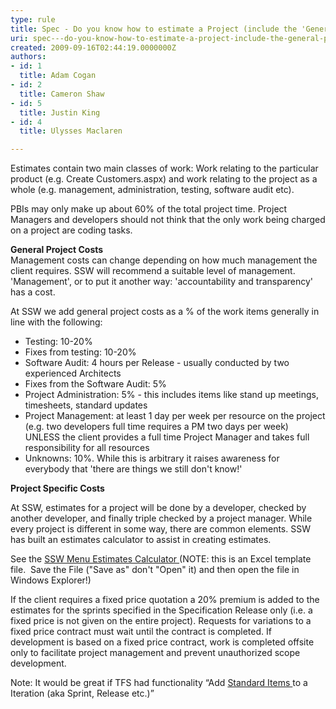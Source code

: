 ```yaml
---
type: rule
title: Spec - Do you know how to estimate a Project (include the 'General Project Costs')?
uri: spec---do-you-know-how-to-estimate-a-project-include-the-general-project-costs
created: 2009-09-16T02:44:19.0000000Z
authors:
- id: 1
  title: Adam Cogan
- id: 2
  title: Cameron Shaw
- id: 5
  title: Justin King
- id: 4
  title: Ulysses Maclaren

---
```




<span class='intro'> 
  <p>Estimates&#160;contain two main classes of work&#58; Work&#160;relating to the particular product (e.g. Create Customers.aspx) and work relating to the project as a whole&#160;(e.g. management, administration, testing, software audit etc). <br></p>
<p>PBIs may&#160;only make up about&#160;60% of the total project time. Project Managers and developers should not think that the only work being charged on a project are coding tasks.<br></p> </span>


  <p>
    <strong>General Project Costs <br>
</strong>Management costs can change depending on how much management the client requires. SSW will recommend a suitable level of management. 'Management', or to put it another way&#58; 'accountability and transparency' has a cost. </p>
<p>At SSW we add general project costs as a % of the work items generally in line with the following&#58;<br></p><ul>
    <li>Testing&#58; 10-20% </li>
    <li>Fixes from testing&#58; 10-20% </li>
    <li>Software Audit&#58; 4 hours per Release - usually conducted by two experienced Architects </li>
    <li>Fixes from the Software Audit&#58; 5% </li>
    <li>Project Administration&#58; 5% - this includes items like stand up meetings, timesheets, standard updates </li>
    <li>Project Management&#58; at least 1 day per week per resource on the project (e.g. two developers full time requires a PM two days per week) UNLESS the client provides a full time Project Manager and takes full responsibility for all resources </li>
    <li>Unknowns&#58; 10%. While this is arbitrary it raises awareness for everybody that 'there are things we still don't know!' </li>
</ul>
<p><strong>Project Specific Costs </strong></p>
<p>At SSW, estimates for a project will be done by a developer, checked by another developer, and finally triple checked by a project manager. While every project is different in some way, there are common elements. SSW has built an estimates calculator to assist in creating estimates. </p>
<p>See the <a href="/Pages/ReleaseEstimationProcess.aspx">SSW Menu Estimates Calculator </a>(NOTE&#58; this is an Excel template file.&#160;&#160;Save the File (&quot;Save as&quot; don't &quot;Open&quot; it) and then open the file in Windows Explorer!) </p>
<p>If the client requires a fixed price quotation a 20% premium is added to the estimates for the sprints&#160;specified in the Specification Release only (i.e. a fixed price is not given on the entire project). Requests for variations to a fixed price contract must wait until the contract is completed. If development is based on a fixed price contract, work is completed offsite only to facilitate project management and prevent unauthorized scope development.​ </p>
<p>Note&#58; It would be great if TFS&#160;had functionality “Add <a href="http&#58;//www.ssw.com.au/ssw/Standards/BetterSoftwareSuggestions/TeamFoundationServer.aspx#StandardItems">Standard Items </a>to a Iteration (aka Sprint, Release etc.)” </p>




